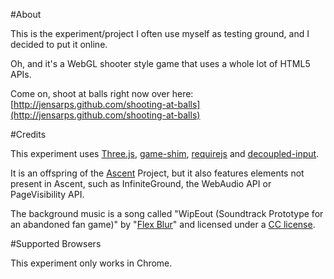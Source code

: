 #About

This is the experiment/project I often use myself as testing ground, and I decided to put
it online.

Oh, and it's a WebGL shooter style game that uses a whole lot of HTML5 APIs.

Come on, shoot at balls right now over here: [http://jensarps.github.com/shooting-at-balls](http://jensarps.github.com/shooting-at-balls)

#Credits

This experiment uses [Three.js](https://github.com/mrdoob/three.js/), [game-shim](https://github.com/toji/game-shim), [requirejs](https://github.com/jrburke/requirejs) and [decoupled-input](https://github.com/jensarps/decoupled-input).

It is an offspring of the [Ascent](https://github.com/jensarps/Ascent) Project, but it also features elements not present
in Ascent, such as InfiniteGround, the WebAudio API or PageVisibility API.

The background music is a song called "WipEout (Soundtrack Prototype for an abandoned fan game)"
by "[Flex Blur](http://www.myspace.com/flexblur)" and licensed under
a [CC license](http://creativecommons.org/licenses/by/3.0).


#Supported Browsers

This experiment only works in Chrome.
